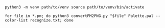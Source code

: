 `python3 -m venv path/to/venv
source path/to/venv/bin/activate`

`for file in *.pm; do python3 convertPM2PNG.py "$file" Palette.pal --color-list recognize.txt; done`
